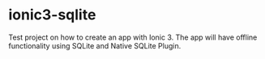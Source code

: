 # ionic3-sqlite

Test project on how to create an app with Ionic 3. The app will have offline functionality using SQLite and Native SQLite Plugin.
